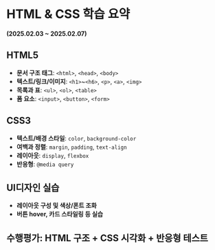 # HTML & CSS 학습 요약 
**(2025.02.03 ~ 2025.02.07)**

## HTML5
- **문서 구조 태그**: `<html>`, `<head>`, `<body>`
- **텍스트/링크/이미지**: `<h1>`~`<h6>`, `<p>`, `<a>`, `<img>`
- **목록과 표**: `<ul>`, `<ol>`, `<table>`
- **폼 요소**: `<input>`, `<button>`, `<form>`

## CSS3
- **텍스트/배경 스타일**: `color`, `background-color`
- **여백과 정렬**: `margin`, `padding`, `text-align`
- **레이아웃**: `display`, `flexbox`
- **반응형**: `@media query`

## UI디자인 실습
- **레이아웃 구성 및 색상/폰트 조화**
- **버튼 hover, 카드 스타일링 등 실습**

## 수행평가: **HTML 구조** + **CSS 시각화** + **반응형 테스트**
